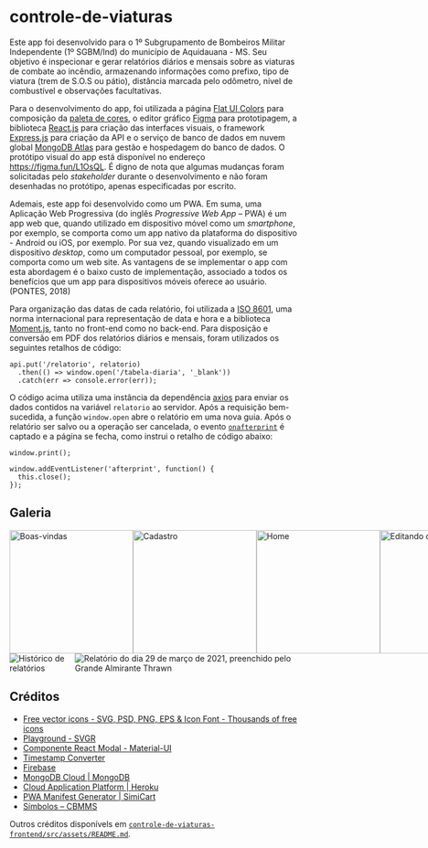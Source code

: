 # controle-de-viaturas

Este app foi desenvolvido para o 1º Subgrupamento de Bombeiros Militar Independente (1º SGBM/Ind) do município de Aquidauana - MS. Seu objetivo é inspecionar e gerar relatórios diários e mensais sobre as viaturas de combate ao incêndio, armazenando informações como prefixo, tipo de viatura (trem de S.O.S ou pátio), distância marcada pelo odômetro, nível de combustível e observações facultativas.

Para o desenvolvimento do app, foi utilizada a página [Flat UI Colors](https://flatuicolors.com/) para composição da [paleta de cores](https://github.com/mdccg/controle-de-viaturas/blob/master/controle-de-viaturas-frontend/src/App.css), o editor gráfico [Figma](https://figma.com/) para prototipagem, a biblioteca [React.js](https://pt-br.reactjs.org/) para criação das interfaces visuais, o framework [Express.js](https://expressjs.com/pt-br/) para criação da API e o serviço de banco de dados em nuvem global [MongoDB Atlas](https://cloud.mongodb.com/) para gestão e hospedagem do banco de dados. O protótipo visual do app está disponível no endereço https://figma.fun/L1OsQL. É digno de nota que algumas mudanças foram solicitadas pelo _stakeholder_ durante o desenvolvimento e não foram desenhadas no protótipo, apenas especificadas por escrito.

Ademais, este app foi desenvolvido como um PWA. Em suma, uma Aplicação Web Progressiva (do inglês _Progressive Web App_ – PWA) é um app web que, quando utilizado em dispositivo móvel como um _smartphone_, por exemplo, se comporta como um app nativo da plataforma do dispositivo - Android ou iOS, por exemplo. Por sua vez, quando visualizado em um dispositivo _desktop_, como um computador pessoal, por exemplo, se comporta como um web site. As vantagens de se implementar o app com esta abordagem é o baixo custo de implementação, associado a todos os benefícios que um app para dispositivos móveis oferece ao usuário. (PONTES, 2018)

Para organização das datas de cada relatório, foi utilizada a [ISO 8601](https://pt.wikipedia.org/wiki/ISO_8601), uma norma internacional para representação de data e hora e a biblioteca [Moment.js](https://momentjs.com/), tanto no front-end como no back-end. Para disposição e conversão em PDF dos relatórios diários e mensais, foram utilizados os seguintes retalhos de código:

```
api.put('/relatorio', relatorio)
  .then(() => window.open('/tabela-diaria', '_blank'))
  .catch(err => console.error(err));
```

O código acima utiliza uma instância da dependência [axios](https://github.com/axios/axios) para enviar os dados contidos na variável `relatorio` ao servidor. Após a requisição bem-sucedida, a função ```window.open``` abre o relatório em uma nova guia. Após o relatório ser salvo ou a operação ser cancelada, o evento [`onafterprint`](https://www.w3schools.com/jsref/event_onafterprint.asp) é captado e a página se fecha, como instrui o retalho de código abaixo:

```
window.print();

window.addEventListener('afterprint', function() {
  this.close();
});
```

## Galeria

<div style="flex-direction: row; display: flex;">
  <img width="216px" src="https://i.imgur.com/6snIDkw.png" alt="Boas-vindas" />
  <img width="216px" src="https://i.imgur.com/LUw004a.png" alt="Cadastro" />
  <img width="216px" src="https://i.imgur.com/lqHO5xF.png" alt="Home" />
  <img width="216px" src="https://i.imgur.com/Uq279Qo.png" alt="Editando odômetro da viatura"  />
  <img width="216px" src="https://i.imgur.com/hUQoKbg.png" alt="Editando nível de combustível da viatura"  />
  <img width="216px" src="https://i.imgur.com/C2OMM7L.png" alt="Editando observação sobre a viatura" />
  <img width="216px" src="https://i.imgur.com/UT9BvOw.png" alt="Editando tipo de viatura" />
  <img width="216px" src="https://i.imgur.com/Ejik6pe.png" alt="Modal de excluir viatura" />
  <img width="216px" src="https://i.imgur.com/PDhgrSU.png" alt="Modal de adicionar viatura" />
  <img width="216px" src="https://i.imgur.com/4GHg756.png" alt="Histórico de relatórios" />
  <img width="216px" src="https://i.imgur.com/uXN9eVP.png" alt="Relatório do dia 29 de março de 2021, preenchido pelo Grande Almirante Thrawn" />
  <img width="216px" src="https://i.imgur.com/exeWUZd.png" alt="Relatório convertido para PDF" />
</div>

<div style="flex-direction: row; display: flex;">
  <img src="https://i.imgur.com/g5FKrBI.png" alt="Histórico de relatórios" />
  <img src="https://i.imgur.com/RcYl9g9.png" alt="Relatório do dia 29 de março de 2021, preenchido pelo Grande Almirante Thrawn" />
</div>

## Créditos

- [Free vector icons - SVG, PSD, PNG, EPS & Icon Font - Thousands of free icons](https://www.flaticon.com/)
- [Playground - SVGR](https://react-svgr.com/playground/)
- [Componente React Modal - Material-UI](https://material-ui.com/pt/components/modal/)
- [Timestamp Converter](https://www.timestamp-converter.com/)
- [Firebase](https://firebase.google.com/?hl=pt-br)
- [MongoDB Cloud | MongoDB](https://www.mongodb.com/cloud)
- [Cloud Application Platform | Heroku](https://www.heroku.com/)
- [PWA Manifest Generator | SimiCart](https://www.simicart.com/manifest-generator.html/)
- [Símbolos – CBMMS](https://www.bombeiros.ms.gov.br/simbolos/)

Outros créditos disponívels em [`controle-de-viaturas-frontend/src/assets/README.md`](https://github.com/mdccg/controle-de-viaturas/tree/master/controle-de-viaturas-frontend/src/assets).
